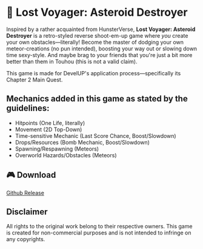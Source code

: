 # 🚀 Lost Voyager: Asteroid Destroyer
Inspired by a rather acquainted from HunsterVerse, **Lost Voyager: Asteroid Destroyer** is a retro-styled reverse shoot-em-up game where _you_ create your own obstacles—literally! Become the master of dodging your own meteor-creations (no pun intended), boosting your way out or slowing down time sexy-style.  And maybe brag to your friends that you're just a bit more better than them in Touhou (this is not a valid claim).

This game is made for DevelUP's application process—specifically its Chapter 2 Main Quest.

## Mechanics added in this game as stated by the guidelines:
- Hitpoints (One Life, literally)
- Movement (2D Top-Down)
- Time-sensitive Mechanic (Last Score Chance, Boost/Slowdown)
- Drops/Resources (Bomb Mechanic, Boost/Slowdown)
- Spawning/Respawning (Meteors)
- Overworld Hazards/Obstacles (Meteors)

## 🎮 Download
[Github Release](https://github.com/FlamingHerb/develup-chapter-2-quest/releases)

## Disclaimer
All rights to the original work belong to their respective owners. This game is created for non-commercial purposes and is not intended to infringe on any copyrights.
